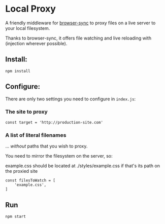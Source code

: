 # Local Proxy

A friendly middleware for [browser-sync] to proxy files on a live server to your local filesystem. 

Thanks to browser-sync, it offers file watching and live reloading with (injection wherever possible).


## Install:

    npm install


## Configure: 

There are only two settings you need to configure in `index.js`:

### The site to proxy

```
const target = 'http://production-site.com'
```

### A list of literal filenames 

... *without* paths that you wish to proxy.

You need to mirror the filesystem on the server, so:

example.css should be located at ./styles/example.css if that's its path on the proxied site

```
const filesToWatch = [
    'example.css',
]
```


## Run

    npm start

[browser-sync]: https://www.browsersync.io/

